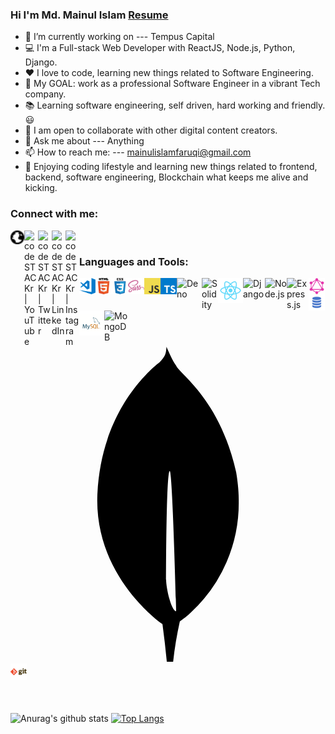 ### Hi I'm Md. Mainul Islam  [Resume](https://drive.google.com/file/d/1YVgxtyVe5ZKFwg7sA1NHCXeLlzSF5WYJ/view?usp=sharing)

- 🔭 I’m currently working on --- Tempus Capital
- 💻 I'm a Full-stack Web Developer with ReactJS, Node.js, Python, Django.
- ❤️ I love to code, learning new things related to Software Engineering.
- 🔌 My GOAL: work as a professional Software Engineer in a vibrant Tech company.
- 📚 Learning software engineering, self driven, hard working and friendly.😃
- 👯 I am open to collaborate with other digital content creators.
- 💬 Ask me about --- Anything
- 📫 How to reach me: --- mainulislamfaruqi@gmail.com
- 🌷 Enjoying coding lifestyle and learning new things related to frontend, backend, software engineering, Blockchain what keeps me alive and kicking.

### Connect with me:

[<img align="left" alt="codeSTACKr.com" width="22px" src="https://raw.githubusercontent.com/iconic/open-iconic/master/svg/globe.svg" />](https://mainul.netlify.app/)
[<img align="left" alt="codeSTACKr | YouTube" width="22px" src="https://cdn.jsdelivr.net/npm/simple-icons@v3/icons/youtube.svg" />](https://www.youtube.com/channel/UCXPMuLeo9gMn6ED1NoixC5A?view_as=subscriber)
[<img align="left" alt="codeSTACKr | Twitter" width="22px" src="https://cdn.jsdelivr.net/npm/simple-icons@3/icons/facebook.svg" />](https://www.facebook.com/mainul.mif)
[<img align="left" alt="codeSTACKr | LinkedIn" width="22px" src="https://cdn.jsdelivr.net/npm/simple-icons@v3/icons/linkedin.svg" />](https://www.linkedin.com/in/md-mainul-islam-faruqi/)
[<img align="left" alt="codeSTACKr | Instagram" width="22px" src="https://cdn.jsdelivr.net/npm/simple-icons@v3/icons/instagram.svg" />](https://www.instagram.com/mainul_islam_faruqi/)

<br />

### Languages and Tools:

<img align="left" alt="Visual Studio Code" width="26px" src="https://raw.githubusercontent.com/github/explore/80688e429a7d4ef2fca1e82350fe8e3517d3494d/topics/visual-studio-code/visual-studio-code.png" />
<img align="left" alt="HTML5" width="26px" src="https://raw.githubusercontent.com/github/explore/80688e429a7d4ef2fca1e82350fe8e3517d3494d/topics/html/html.png" />
<img align="left" alt="CSS3" width="26px" src="https://raw.githubusercontent.com/github/explore/80688e429a7d4ef2fca1e82350fe8e3517d3494d/topics/css/css.png" />
<img align="left" alt="Sass" width="26px" src="https://raw.githubusercontent.com/github/explore/80688e429a7d4ef2fca1e82350fe8e3517d3494d/topics/sass/sass.png" />
<img align="left" alt="JavaScript" width="26px" src="https://raw.githubusercontent.com/github/explore/80688e429a7d4ef2fca1e82350fe8e3517d3494d/topics/javascript/javascript.png" />
<img align="left" alt="JavaScript" width="26px" src="https://raw.githubusercontent.com/github/explore/80688e429a7d4ef2fca1e82350fe8e3517d3494d/topics/typescript/typescript.png" />
<img align="left" alt="Deno" width="40px" src="https://camo.githubusercontent.com/b68ee2443882c03a011ea49e1b6bcbe7bd994e1da6a980291557a3fd89348322/68747470733a2f2f63646e2e69636f6e73636f75742e636f6d2f69636f6e2f667265652f706e672d36342f707974686f6e2d322d3232363035312e706e67" />
<img align="left" alt="Solidity" width="26px" color="#363636" src="https://cdn.jsdelivr.net/npm/simple-icons@v5/icons/solidity.svg" />

<img align="left" alt="Deno" width="40px" src="https://raw.githubusercontent.com/github/explore/361e2821e2dea67711cde99c9c40ed357061cf27/topics/react/react.png" />

<img align="left" alt="Django" width="35px" color="#092E20" src="https://cdn.jsdelivr.net/npm/simple-icons@v5/icons/django.svg" />
<img align="left" alt="Node.js" width="35px" src="https://camo.githubusercontent.com/a7a5fd3fa7a8c0c854279b31bcbc94d54862bef84643802a81501670d3f95901/68747470733a2f2f63646e2e69636f6e73636f75742e636f6d2f69636f6e2f667265652f706e672d36342f6e6f64652d6a732d313137343932352e706e67" />
<img align="left" alt="Express.js" width="35px" color="#000000" src="https://cdn.jsdelivr.net/npm/simple-icons@v5/icons/express.svg" />

<!-- <img align="left" alt="Gatsby" width="26px" src="https://raw.githubusercontent.com/github/explore/e94815998e4e0713912fed477a1f346ec04c3da2/topics/gatsby/gatsby.png" /> -->
<img align="left" alt="GraphQL" width="26px" src="https://raw.githubusercontent.com/github/explore/80688e429a7d4ef2fca1e82350fe8e3517d3494d/topics/graphql/graphql.png" />

<img align="left" alt="SQL" width="26px" src="https://raw.githubusercontent.com/github/explore/80688e429a7d4ef2fca1e82350fe8e3517d3494d/topics/sql/sql.png" />
<img align="left" alt="MySQL" width="40px" src="https://raw.githubusercontent.com/github/explore/80688e429a7d4ef2fca1e82350fe8e3517d3494d/topics/mysql/mysql.png" />
<img align="left" alt="MongoDB" width="40px" color="#47A248" src="https://cdn.jsdelivr.net/npm/simple-icons@v5/icons/mongodb.svg" />
<svg role="img" viewBox="0 0 24 24" xmlns="http://www.w3.org/2000/svg"><path d="M17.193 9.555c-1.264-5.58-4.252-7.414-4.573-8.115-.28-.394-.53-.954-.735-1.44-.036.495-.055.685-.523 1.184-.723.566-4.438 3.682-4.74 10.02-.282 5.912 4.27 9.435 4.888 9.884l.07.05A73.49 73.49 0 0111.91 24h.481c.114-1.032.284-2.056.51-3.07.417-.296.604-.463.85-.693a11.342 11.342 0 003.639-8.464c.01-.814-.103-1.662-.197-2.218zm-5.336 8.195s0-8.291.275-8.29c.213 0 .49 10.695.49 10.695-.381-.045-.765-1.76-.765-2.405z"/></svg>
<img align="left" alt="Git" width="26px" src="https://raw.githubusercontent.com/github/explore/80688e429a7d4ef2fca1e82350fe8e3517d3494d/topics/git/git.png" />
<!-- <img alt="Django" src="https://img.shields.io/badge/django-%23092E20.svg?style=for-the-badge&logo=django&logoColor=white"/> -->

<br/> <br/> <br/>

![Anurag's github stats](https://github-readme-stats.vercel.app/api?username=CrazyPythonLover1&show_icons=true&theme=radical)
[![Top Langs](https://github-readme-stats.vercel.app/api/top-langs/?username=CrazyPythonLover1&langs_count=14&hide=php,Shell&layout=compact&theme=radical)](https://github.com/anuraghazra/github-readme-stats)
<br/> <br/>
<!-- ![Profile views](https://gpvc.arturio.dev/CrazyPythonLover1)   -->


